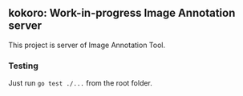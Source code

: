 ## kokoro: Work-in-progress Image Annotation server

This project is server of Image Annotation Tool.

### Testing
Just run `go test ./...` from the root folder.

